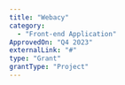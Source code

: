 ```yaml
---
title: "Webacy"
category:
  - "Front-end Application"
ApprovedOn: "Q4 2023"
externalLink: "#"
type: "Grant"
grantType: "Project"
---
```

